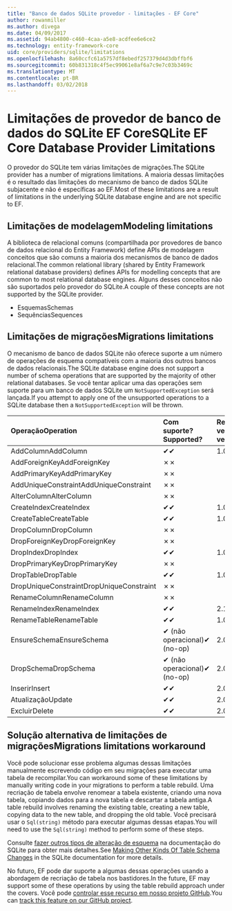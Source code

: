 ```yaml
---
title: "Banco de dados SQLite provedor - limitações - EF Core"
author: rowanmiller
ms.author: divega
ms.date: 04/09/2017
ms.assetid: 94ab4800-c460-4caa-a5e8-acdfee6e6ce2
ms.technology: entity-framework-core
uid: core/providers/sqlite/limitations
ms.openlocfilehash: 8a60ccfc61a5757df8ebedf257379d4d3dbffbf6
ms.sourcegitcommit: 60b831318c4f5ec99061e8af6a7c9e7c03b3469c
ms.translationtype: MT
ms.contentlocale: pt-BR
ms.lasthandoff: 03/02/2018
---
```

# <a name="sqlite-ef-core-database-provider-limitations"></a><span data-ttu-id="2901d-102">Limitações de provedor de banco de dados do SQLite EF Core</span><span class="sxs-lookup"><span data-stu-id="2901d-102">SQLite EF Core Database Provider Limitations</span></span>

<span data-ttu-id="2901d-103">O provedor do SQLite tem várias limitações de migrações.</span><span class="sxs-lookup"><span data-stu-id="2901d-103">The SQLite provider has a number of migrations limitations.</span></span> <span data-ttu-id="2901d-104">A maioria dessas limitações é o resultado das limitações do mecanismo de banco de dados SQLite subjacente e não é específicas ao EF.</span><span class="sxs-lookup"><span data-stu-id="2901d-104">Most of these limitations are a result of limitations in the underlying SQLite database engine and are not specific to EF.</span></span>

## <a name="modeling-limitations"></a><span data-ttu-id="2901d-105">Limitações de modelagem</span><span class="sxs-lookup"><span data-stu-id="2901d-105">Modeling limitations</span></span>

<span data-ttu-id="2901d-106">A biblioteca de relacional comuns (compartilhada por provedores de banco de dados relacional do Entity Framework) define APIs de modelagem conceitos que são comuns a maioria dos mecanismos de banco de dados relacional.</span><span class="sxs-lookup"><span data-stu-id="2901d-106">The common relational library (shared by Entity Framework relational database providers) defines APIs for modelling concepts that are common to most relational database engines.</span></span> <span data-ttu-id="2901d-107">Alguns desses conceitos não são suportados pelo provedor do SQLite.</span><span class="sxs-lookup"><span data-stu-id="2901d-107">A couple of these concepts are not supported by the SQLite provider.</span></span>

* <span data-ttu-id="2901d-108">Esquemas</span><span class="sxs-lookup"><span data-stu-id="2901d-108">Schemas</span></span>
* <span data-ttu-id="2901d-109">Sequências</span><span class="sxs-lookup"><span data-stu-id="2901d-109">Sequences</span></span>

## <a name="migrations-limitations"></a><span data-ttu-id="2901d-110">Limitações de migrações</span><span class="sxs-lookup"><span data-stu-id="2901d-110">Migrations limitations</span></span>

<span data-ttu-id="2901d-111">O mecanismo de banco de dados SQLite não oferece suporte a um número de operações de esquema compatíveis com a maioria dos outros bancos de dados relacionais.</span><span class="sxs-lookup"><span data-stu-id="2901d-111">The SQLite database engine does not support a number of schema operations that are supported by the majority of other relational databases.</span></span> <span data-ttu-id="2901d-112">Se você tentar aplicar uma das operações sem suporte para um banco de dados SQLite um `NotSupportedException` será lançada.</span><span class="sxs-lookup"><span data-stu-id="2901d-112">If you attempt to apply one of the unsupported operations to a SQLite database then a `NotSupportedException` will be thrown.</span></span>

| <span data-ttu-id="2901d-113">Operação</span><span class="sxs-lookup"><span data-stu-id="2901d-113">Operation</span></span>            | <span data-ttu-id="2901d-114">Com suporte?</span><span class="sxs-lookup"><span data-stu-id="2901d-114">Supported?</span></span> | <span data-ttu-id="2901d-115">Requer a versão</span><span class="sxs-lookup"><span data-stu-id="2901d-115">Requires version</span></span> |
|:---------------------|:-----------|:-----------------|
| <span data-ttu-id="2901d-116">AddColumn</span><span class="sxs-lookup"><span data-stu-id="2901d-116">AddColumn</span></span>            | <span data-ttu-id="2901d-117">✔</span><span class="sxs-lookup"><span data-stu-id="2901d-117">✔</span></span>          | <span data-ttu-id="2901d-118">1.0</span><span class="sxs-lookup"><span data-stu-id="2901d-118">1.0</span></span>              |
| <span data-ttu-id="2901d-119">AddForeignKey</span><span class="sxs-lookup"><span data-stu-id="2901d-119">AddForeignKey</span></span>        | <span data-ttu-id="2901d-120">✗</span><span class="sxs-lookup"><span data-stu-id="2901d-120">✗</span></span>          |                  |
| <span data-ttu-id="2901d-121">AddPrimaryKey</span><span class="sxs-lookup"><span data-stu-id="2901d-121">AddPrimaryKey</span></span>        | <span data-ttu-id="2901d-122">✗</span><span class="sxs-lookup"><span data-stu-id="2901d-122">✗</span></span>          |                  |
| <span data-ttu-id="2901d-123">AddUniqueConstraint</span><span class="sxs-lookup"><span data-stu-id="2901d-123">AddUniqueConstraint</span></span>  | <span data-ttu-id="2901d-124">✗</span><span class="sxs-lookup"><span data-stu-id="2901d-124">✗</span></span>          |                  |
| <span data-ttu-id="2901d-125">AlterColumn</span><span class="sxs-lookup"><span data-stu-id="2901d-125">AlterColumn</span></span>          | <span data-ttu-id="2901d-126">✗</span><span class="sxs-lookup"><span data-stu-id="2901d-126">✗</span></span>          |                  |
| <span data-ttu-id="2901d-127">CreateIndex</span><span class="sxs-lookup"><span data-stu-id="2901d-127">CreateIndex</span></span>          | <span data-ttu-id="2901d-128">✔</span><span class="sxs-lookup"><span data-stu-id="2901d-128">✔</span></span>          | <span data-ttu-id="2901d-129">1.0</span><span class="sxs-lookup"><span data-stu-id="2901d-129">1.0</span></span>              |
| <span data-ttu-id="2901d-130">CreateTable</span><span class="sxs-lookup"><span data-stu-id="2901d-130">CreateTable</span></span>          | <span data-ttu-id="2901d-131">✔</span><span class="sxs-lookup"><span data-stu-id="2901d-131">✔</span></span>          | <span data-ttu-id="2901d-132">1.0</span><span class="sxs-lookup"><span data-stu-id="2901d-132">1.0</span></span>              |
| <span data-ttu-id="2901d-133">DropColumn</span><span class="sxs-lookup"><span data-stu-id="2901d-133">DropColumn</span></span>           | <span data-ttu-id="2901d-134">✗</span><span class="sxs-lookup"><span data-stu-id="2901d-134">✗</span></span>          |                  |
| <span data-ttu-id="2901d-135">DropForeignKey</span><span class="sxs-lookup"><span data-stu-id="2901d-135">DropForeignKey</span></span>       | <span data-ttu-id="2901d-136">✗</span><span class="sxs-lookup"><span data-stu-id="2901d-136">✗</span></span>          |                  |
| <span data-ttu-id="2901d-137">DropIndex</span><span class="sxs-lookup"><span data-stu-id="2901d-137">DropIndex</span></span>            | <span data-ttu-id="2901d-138">✔</span><span class="sxs-lookup"><span data-stu-id="2901d-138">✔</span></span>          | <span data-ttu-id="2901d-139">1.0</span><span class="sxs-lookup"><span data-stu-id="2901d-139">1.0</span></span>              |
| <span data-ttu-id="2901d-140">DropPrimaryKey</span><span class="sxs-lookup"><span data-stu-id="2901d-140">DropPrimaryKey</span></span>       | <span data-ttu-id="2901d-141">✗</span><span class="sxs-lookup"><span data-stu-id="2901d-141">✗</span></span>          |                  |
| <span data-ttu-id="2901d-142">DropTable</span><span class="sxs-lookup"><span data-stu-id="2901d-142">DropTable</span></span>            | <span data-ttu-id="2901d-143">✔</span><span class="sxs-lookup"><span data-stu-id="2901d-143">✔</span></span>          | <span data-ttu-id="2901d-144">1.0</span><span class="sxs-lookup"><span data-stu-id="2901d-144">1.0</span></span>              |
| <span data-ttu-id="2901d-145">DropUniqueConstraint</span><span class="sxs-lookup"><span data-stu-id="2901d-145">DropUniqueConstraint</span></span> | <span data-ttu-id="2901d-146">✗</span><span class="sxs-lookup"><span data-stu-id="2901d-146">✗</span></span>          |                  |
| <span data-ttu-id="2901d-147">RenameColumn</span><span class="sxs-lookup"><span data-stu-id="2901d-147">RenameColumn</span></span>         | <span data-ttu-id="2901d-148">✗</span><span class="sxs-lookup"><span data-stu-id="2901d-148">✗</span></span>          |                  |
| <span data-ttu-id="2901d-149">RenameIndex</span><span class="sxs-lookup"><span data-stu-id="2901d-149">RenameIndex</span></span>          | <span data-ttu-id="2901d-150">✔</span><span class="sxs-lookup"><span data-stu-id="2901d-150">✔</span></span>          | <span data-ttu-id="2901d-151">2.1</span><span class="sxs-lookup"><span data-stu-id="2901d-151">2.1</span></span>              |
| <span data-ttu-id="2901d-152">RenameTable</span><span class="sxs-lookup"><span data-stu-id="2901d-152">RenameTable</span></span>          | <span data-ttu-id="2901d-153">✔</span><span class="sxs-lookup"><span data-stu-id="2901d-153">✔</span></span>          | <span data-ttu-id="2901d-154">1.0</span><span class="sxs-lookup"><span data-stu-id="2901d-154">1.0</span></span>              |
| <span data-ttu-id="2901d-155">EnsureSchema</span><span class="sxs-lookup"><span data-stu-id="2901d-155">EnsureSchema</span></span>         | <span data-ttu-id="2901d-156">✔ (não operacional)</span><span class="sxs-lookup"><span data-stu-id="2901d-156">✔ (no-op)</span></span>  | <span data-ttu-id="2901d-157">2.0</span><span class="sxs-lookup"><span data-stu-id="2901d-157">2.0</span></span>              |
| <span data-ttu-id="2901d-158">DropSchema</span><span class="sxs-lookup"><span data-stu-id="2901d-158">DropSchema</span></span>           | <span data-ttu-id="2901d-159">✔ (não operacional)</span><span class="sxs-lookup"><span data-stu-id="2901d-159">✔ (no-op)</span></span>  | <span data-ttu-id="2901d-160">2.0</span><span class="sxs-lookup"><span data-stu-id="2901d-160">2.0</span></span>              |
| <span data-ttu-id="2901d-161">Inserir</span><span class="sxs-lookup"><span data-stu-id="2901d-161">Insert</span></span>               | <span data-ttu-id="2901d-162">✔</span><span class="sxs-lookup"><span data-stu-id="2901d-162">✔</span></span>          | <span data-ttu-id="2901d-163">2.0</span><span class="sxs-lookup"><span data-stu-id="2901d-163">2.0</span></span>              |
| <span data-ttu-id="2901d-164">Atualização</span><span class="sxs-lookup"><span data-stu-id="2901d-164">Update</span></span>               | <span data-ttu-id="2901d-165">✔</span><span class="sxs-lookup"><span data-stu-id="2901d-165">✔</span></span>          | <span data-ttu-id="2901d-166">2.0</span><span class="sxs-lookup"><span data-stu-id="2901d-166">2.0</span></span>              |
| <span data-ttu-id="2901d-167">Excluir</span><span class="sxs-lookup"><span data-stu-id="2901d-167">Delete</span></span>               | <span data-ttu-id="2901d-168">✔</span><span class="sxs-lookup"><span data-stu-id="2901d-168">✔</span></span>          | <span data-ttu-id="2901d-169">2.0</span><span class="sxs-lookup"><span data-stu-id="2901d-169">2.0</span></span>              |

## <a name="migrations-limitations-workaround"></a><span data-ttu-id="2901d-170">Solução alternativa de limitações de migrações</span><span class="sxs-lookup"><span data-stu-id="2901d-170">Migrations limitations workaround</span></span>

<span data-ttu-id="2901d-171">Você pode solucionar esse problema algumas dessas limitações manualmente escrevendo código em seu migrações para executar uma tabela de recompilar.</span><span class="sxs-lookup"><span data-stu-id="2901d-171">You can workaround some of these limitations by manually writing code in your migrations to perform a table rebuild.</span></span> <span data-ttu-id="2901d-172">Uma recriação de tabela envolve renomear a tabela existente, criando uma nova tabela, copiando dados para a nova tabela e descartar a tabela antiga.</span><span class="sxs-lookup"><span data-stu-id="2901d-172">A table rebuild involves renaming the existing table, creating a new table, copying data to the new table, and dropping the old table.</span></span> <span data-ttu-id="2901d-173">Você precisará usar o `Sql(string)` método para executar algumas dessas etapas.</span><span class="sxs-lookup"><span data-stu-id="2901d-173">You will need to use the `Sql(string)` method to perform some of these steps.</span></span>

<span data-ttu-id="2901d-174">Consulte [fazer outros tipos de alteração de esquema](http://sqlite.org/lang_altertable.html#otheralter) na documentação do SQLite para obter mais detalhes.</span><span class="sxs-lookup"><span data-stu-id="2901d-174">See [Making Other Kinds Of Table Schema Changes](http://sqlite.org/lang_altertable.html#otheralter) in the SQLite documentation for more details.</span></span>

<span data-ttu-id="2901d-175">No futuro, EF pode dar suporte a algumas dessas operações usando a abordagem de recriação de tabela nos bastidores.</span><span class="sxs-lookup"><span data-stu-id="2901d-175">In the future, EF may support some of these operations by using the table rebuild approach under the covers.</span></span> <span data-ttu-id="2901d-176">Você pode [controlar esse recurso em nosso projeto GitHub](https://github.com/aspnet/EntityFrameworkCore/issues/329).</span><span class="sxs-lookup"><span data-stu-id="2901d-176">You can [track this feature on our GitHub project](https://github.com/aspnet/EntityFrameworkCore/issues/329).</span></span>

